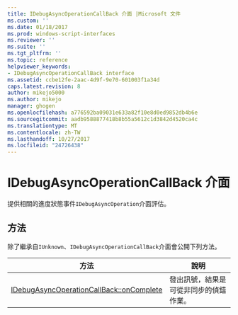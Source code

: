 ```yaml
---
title: IDebugAsyncOperationCallBack 介面 |Microsoft 文件
ms.custom: ''
ms.date: 01/18/2017
ms.prod: windows-script-interfaces
ms.reviewer: ''
ms.suite: ''
ms.tgt_pltfrm: ''
ms.topic: reference
helpviewer_keywords:
- IDebugAsyncOperationCallBack interface
ms.assetid: ccbe12fe-2aac-4d9f-9e70-601003f1a34d
caps.latest.revision: 8
author: mikejo5000
ms.author: mikejo
manager: ghogen
ms.openlocfilehash: a776592ba09031e633a82f10e8d0ed9852db4b6e
ms.sourcegitcommit: aadb9588877418b8b55a5612c1d3842d4520ca4c
ms.translationtype: MT
ms.contentlocale: zh-TW
ms.lasthandoff: 10/27/2017
ms.locfileid: "24726438"
---
```

# <a name="idebugasyncoperationcallback-interface"></a>IDebugAsyncOperationCallBack 介面
提供相關的進度狀態事件`IDebugAsyncOperation`介面評估。  
  
## <a name="methods"></a>方法  
 除了繼承自`IUnknown`、`IDebugAsyncOperationCallBack`介面會公開下列方法。  
  
|方法|說明|  
|------------|-----------------|  
|[IDebugAsyncOperationCallBack::onComplete](../../winscript/reference/idebugasyncoperationcallback-oncomplete.md)|發出訊號，結果是可從非同步的偵錯作業。|